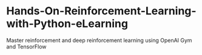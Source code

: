 # Hands-On-Reinforcement-Learning-with-Python-eLearning
Master reinforcement and deep reinforcement learning using OpenAI Gym and TensorFlow
